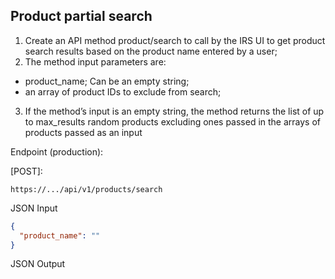 
## Product partial search
1. Create an API method product/search to call by the IRS UI to get product search results based on the product name entered by a user;
2. The method input parameters are:
* product_name; Can be an empty string;
* an array of product IDs to exclude from search;
3. If the method’s input is an empty string, the method returns the list of up to max_results random products excluding ones passed in the arrays of products passed as an input


Endpoint (production):

[POST]:
```
https://.../api/v1/products/search
```

JSON Input
```JSON
{
  "product_name": ""
}
```

JSON Output

